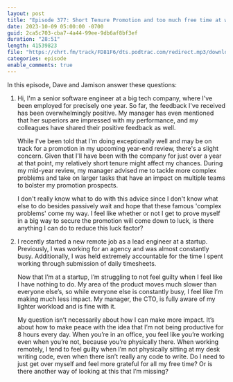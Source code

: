```yaml
---
layout: post
title: "Episode 377: Short Tenure Promotion and too much free time at work"
date: 2023-10-09 05:00:00 -0700
guid: 2ca5c703-cba7-4a44-99ee-9db6af8bf3ef
duration: "28:51"
length: 41539823
file: "https://chrt.fm/track/FD81F6/dts.podtrac.com/redirect.mp3/download.softskills.audio/sse-377.mp3"
categories: episode
enable_comments: true
---
```


In this episode, Dave and Jamison answer these questions:

1. Hi, I'm a senior software engineer at a big tech company, where I've been employed for precisely one year. So far, the feedback I've received has been overwhelmingly positive. My manager has even mentioned that her superiors are impressed with my performance, and my colleagues have shared their positive feedback as well.
   
   While I've been told that I'm doing exceptionally well and may be on track for a promotion in my upcoming year-end review, there's a slight concern. Given that I'll have been with the company for just over a year at that point, my relatively short tenure might affect my chances. During my mid-year review, my manager advised me to tackle more complex problems and take on larger tasks that have an impact on multiple teams to bolster my promotion prospects.
   
   I don't really know what to do with this advice since I don't know what else to do besides passively wait and hope that these famous 'complex problems' come my way. I feel like whether or not I get to prove myself in a big way to secure the promotion will come down to luck, is there anything I can do to reduce this luck factor?

2. I recently started a new remote job as a lead engineer at a startup. Previously, I was working for an agency and was almost constantly busy. Additionally, I was held extremely accountable for the time I spent working through submission of daily timesheets.
   
   Now that I’m at a startup, I’m struggling to not feel guilty when I feel like I have nothing to do. My area of the product moves much slower than everyone else’s, so while everyone else is constantly busy, I feel like I’m making much less impact. My manager, the CTO, is fully aware of my lighter workload and is fine with it.
   
   My question isn’t necessarily about how I can make more impact. It’s about how to make peace with the idea that I’m not being productive for 8 hours every day. When you’re in an office, you feel like you’re working even when you’re not, because you’re physically there. When working remotely, I tend to feel guilty when I’m not physically sitting at my desk writing code, even when there isn’t really any code to write. Do I need to just get over myself and feel more grateful for all my free time? Or is there another way of looking at this that I’m missing?
